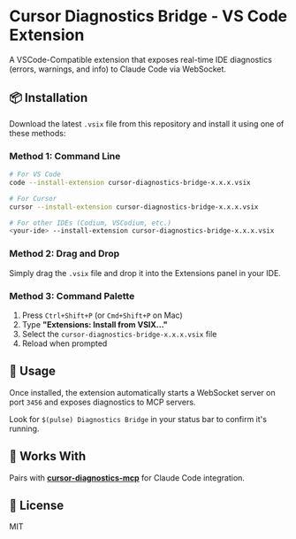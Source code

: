 # Cursor Diagnostics Bridge - VS Code Extension

A VSCode-Compatible extension that exposes real-time IDE diagnostics (errors, warnings, and info) to Claude Code via WebSocket.

## 📦 Installation

Download the latest `.vsix` file from this repository and install it using one of these methods:

### Method 1: Command Line

```bash
# For VS Code
code --install-extension cursor-diagnostics-bridge-x.x.x.vsix

# For Cursor
cursor --install-extension cursor-diagnostics-bridge-x.x.x.vsix

# For other IDEs (Codium, VSCodium, etc.)
<your-ide> --install-extension cursor-diagnostics-bridge-x.x.x.vsix
```

### Method 2: Drag and Drop

Simply drag the `.vsix` file and drop it into the Extensions panel in your IDE.

### Method 3: Command Palette

1. Press `Ctrl+Shift+P` (or `Cmd+Shift+P` on Mac)
2. Type **"Extensions: Install from VSIX..."**
3. Select the `cursor-diagnostics-bridge-x.x.x.vsix` file
4. Reload when prompted

## 🚀 Usage

Once installed, the extension automatically starts a WebSocket server on port `3456` and exposes diagnostics to MCP servers.

Look for `$(pulse) Diagnostics Bridge` in your status bar to confirm it's running.

## 🤝 Works With

Pairs with **[cursor-diagnostics-mcp](https://www.npmjs.com/package/cursor-diagnostics-mcp)** for Claude Code integration.

## 📄 License

MIT
